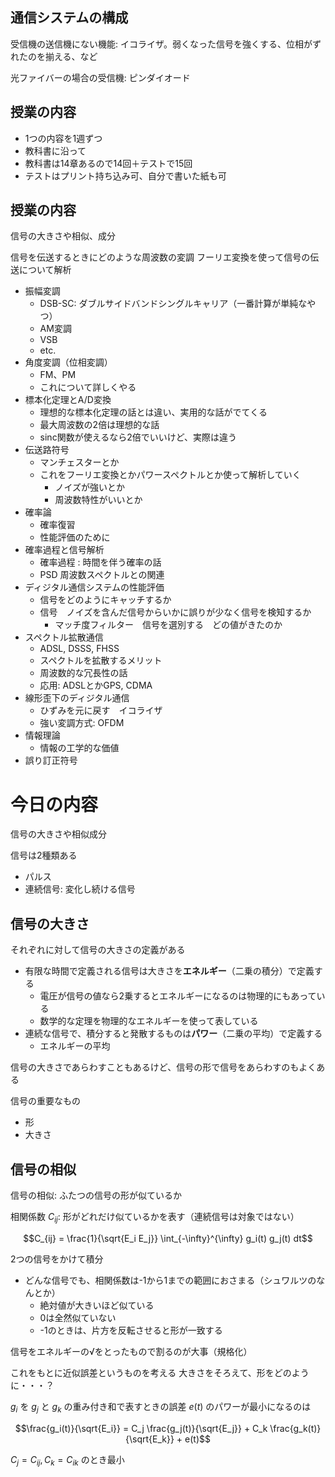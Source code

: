 ## 通信システムの構成
受信機の送信機にない機能: イコライザ。弱くなった信号を強くする、位相がずれたのを揃える、など

光ファイバーの場合の受信機: ピンダイオード

## 授業の内容
- 1つの内容を1週ずつ
- 教科書に沿って
- 教科書は14章あるので14回＋テストで15回
- テストはプリント持ち込み可、自分で書いた紙も可

## 授業の内容
信号の大きさや相似、成分

信号を伝送するときにどのような周波数の変調
フーリエ変換を使って信号の伝送について解析

- 振幅変調
  - DSB-SC: ダブルサイドバンドシングルキャリア（一番計算が単純なやつ）
  - AM変調
  - VSB
  - etc.
- 角度変調（位相変調）
  - FM、PM
  - これについて詳しくやる
- 標本化定理とA/D変換
  - 理想的な標本化定理の話とは違い、実用的な話がでてくる
  - 最大周波数の2倍は理想的な話
  - sinc関数が使えるなら2倍でいいけど、実際は違う
- 伝送路符号
  - マンチェスターとか
  - これをフーリエ変換とかパワースペクトルとか使って解析していく
    - ノイズが強いとか
    - 周波数特性がいいとか
- 確率論
  - 確率復習
  - 性能評価のために
- 確率過程と信号解析
  - 確率過程 : 時間を伴う確率の話
  - PSD 周波数スペクトルとの関連
- ディジタル通信システムの性能評価
  - 信号をどのようにキャッチするか
  - 信号　ノイズを含んだ信号からいかに誤りが少なく信号を検知するか
    - マッチ度フィルター　信号を選別する　どの値がきたのか
- スペクトル拡散通信
  - ADSL, DSSS, FHSS
  - スペクトルを拡散するメリット
  - 周波数的な冗長性の話
  - 応用: ADSLとかGPS, CDMA
- 線形歪下のディジタル通信
  - ひずみを元に戻す　イコライザ
  - 強い変調方式: OFDM
- 情報理論
  - 情報の工学的な価値
- 誤り訂正符号

# 今日の内容
信号の大きさや相似成分

信号は2種類ある
- パルス
- 連続信号: 変化し続ける信号

## 信号の大きさ

それぞれに対して信号の大きさの定義がある

- 有限な時間で定義される信号は大きさを**エネルギー**（二乗の積分）で定義する
  - 電圧が信号の値なら2乗するとエネルギーになるのは物理的にもあっている
  - 数学的な定理を物理的なエネルギーを使って表している
- 連続な信号で、積分すると発散するものは**パワー**（二乗の平均）で定義する
  - エネルギーの平均

信号の大きさであらわすこともあるけど、信号の形で信号をあらわすのもよくある

信号の重要なもの
- 形
- 大きさ

## 信号の相似

信号の相似: ふたつの信号の形が似ているか

相関係数 $C_{ij}$: 形がどれだけ似ているかを表す（連続信号は対象ではない）

```math
C_{ij} = \frac{1}{\sqrt{E_i E_j}} \int_{-\infty}^{\infty} g_i(t) g_j(t) dt
```

2つの信号をかけて積分

- どんな信号でも、相関係数は-1から1までの範囲におさまる（シュワルツのなんとか）
  - 絶対値が大きいほど似ている
  - 0は全然似ていない
  - -1のときは、片方を反転させると形が一致する

信号をエネルギーの√をとったもので割るのが大事（規格化）

これをもとに近似誤差というものを考える
大きさをそろえて、形をどのように・・・？

$g_i$ を $g_j$ と $g_k$ の重み付き和で表すときの誤差 $e(t)$ のパワーが最小になるのは

```math
\frac{g_i(t)}{\sqrt{E_i}} = C_j \frac{g_j(t)}{\sqrt{E_j}} + C_k \frac{g_k(t)}{\sqrt{E_k}} + e(t)
```

$C_j = C_{ij}, C_k = C_{ik}$ のとき最小